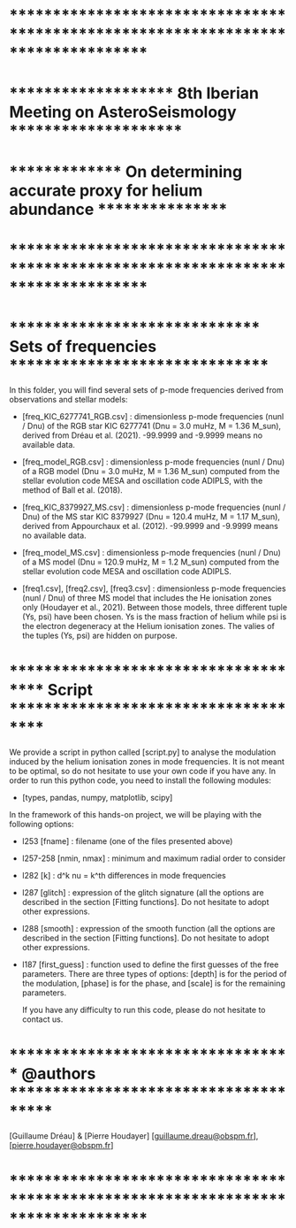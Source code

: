 # ********************************************************************************
# ******************* 8th Iberian Meeting on AsteroSeismology ********************
# ************* On determining accurate proxy for helium abundance ***************
# ********************************************************************************

# ***************************** Sets of frequencies ******************************

In this folder, you will find several sets of p-mode frequencies derived 
from observations and stellar models:


- [freq_KIC_6277741_RGB.csv] : dimensionless p-mode frequencies (nunl / Dnu) of 
the RGB star KIC 6277741 (Dnu = 3.0 muHz, M = 1.36 M_sun), derived 
from Dréau et al. (2021). -99.9999 and -9.9999 means no available data.

- [freq_model_RGB.csv] : dimensionless p-mode frequencies (nunl / Dnu) of a RGB 
model (Dnu = 3.0 muHz, M = 1.36 M_sun) computed from the stellar evolution code 
MESA and oscillation code ADIPLS, with the method of Ball et al. (2018). 

- [freq_KIC_8379927_MS.csv] : dimensionless p-mode frequencies (nunl / Dnu) 
of the MS star KIC 8379927 (Dnu = 120.4 muHz, M = 1.17 M_sun), derived from 
Appourchaux et al. (2012). -99.9999 and -9.9999 means no available data.

- [freq_model_MS.csv] : dimensionless p-mode frequencies (nunl / Dnu) of a MS 
model (Dnu = 120.9 muHz, M = 1.2 M_sun) computed from the stellar evolution code 
MESA and oscillation code ADIPLS. 

- [freq1.csv], [freq2.csv], [freq3.csv] : dimensionless p-mode frequencies 
(nunl / Dnu) of three MS model that includes the He ionisation zones only 
(Houdayer et al., 2021). Between those models, three different tuple (Ys, psi) 
have been chosen. Ys is the mass fraction of helium while psi is the electron 
degeneracy at the Helium ionisation zones. The valies of the tuples (Ys, psi) are 
hidden on purpose. 

# ************************************ Script ************************************

We provide a script in python called [script.py] to analyse the 
modulation induced by the helium ionisation zones in mode frequencies. It is not 
meant to be optimal, so do not hesitate to use your own code if you have any. 
In order to run this python code, you need to install the following modules:
- [types, pandas, numpy, matplotlib, scipy]

In the framework of this hands-on project, we will be playing with the following
options:

- l253     [fname]       : filename (one of the files presented above)
- l257-258 [nmin, nmax]  : minimum and maximum radial order to consider
- l282     [k]           : d^k nu = k^th differences in mode frequencies
- l287     [glitch]      : expression of the glitch signature (all the options are
described in the section [Fitting functions]. Do not hesitate to adopt other 
expressions.
- l288     [smooth]      : expression of the smooth function (all the options are
described in the section [Fitting functions]. Do not hesitate to adopt other 
expressions.
- l187     [first_guess] : function used to define the first guesses of the free 
parameters. There are three types of options: [depth] is for the period of the
modulation, [phase] is for the phase, and [scale] is for the remaining parameters.

	If you have any difficulty to run this code, please do not hesitate to
contact us.

# ********************************* @authors *************************************
[Guillaume Dréau] & [Pierre Houdayer]
[guillaume.dreau@obspm.fr], [pierre.houdayer@obspm.fr]
# ********************************************************************************
